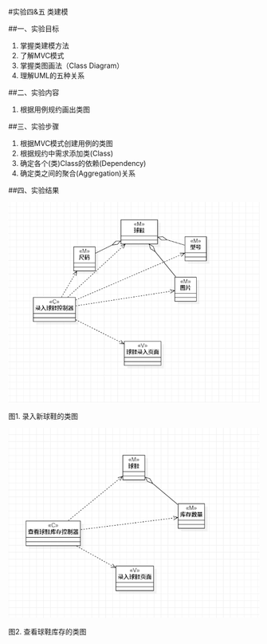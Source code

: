 #实验四&五 类建模

##一、实验目标

1. 掌握类建模方法
2. 了解MVC模式
3. 掌握类图画法（Class Diagram）
4. 理解UML的五种关系

##二、实验内容

1. 根据用例规约画出类图

##三、实验步骤

1. 根据MVC模式创建用例的类图
2. 根据规约中需求添加类(Class)
3. 确定各个(类)Class的依赖(Dependency)
4. 确定类之间的聚合(Aggregation)关系

##四、实验结果

![类图](./lab4&5_model1.jpg)

图1. 录入新球鞋的类图

![类图](./lab4&5_model2.jpg)

图2. 查看球鞋库存的类图 